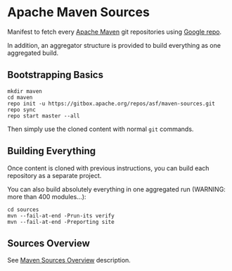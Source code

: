 # Apache Maven Sources

Manifest to fetch every [Apache Maven](https://maven.apache.org) git repositories using [Google repo](https://source.android.com/source/using-repo).

In addition, an aggregator structure is provided to build everything as one aggregated build.

## Bootstrapping Basics

```
mkdir maven
cd maven
repo init -u https://gitbox.apache.org/repos/asf/maven-sources.git
repo sync
repo start master --all
```

Then simply use the cloned content with normal `git` commands.

## Building Everything

Once content is cloned with previous instructions, you can build each repository as a separate project.

You can also build absolutely everything in one aggregated run (WARNING: more than 400 modules...):

```
cd sources
mvn --fail-at-end -Prun-its verify
mvn --fail-at-end -Preporting site
```

## Sources Overview

See [Maven Sources Overview](https://maven.apache.org/scm.html) description.
